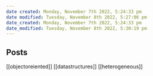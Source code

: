 ```yaml
---
date created: Monday, November 7th 2022, 5:24:33 pm
date modified: Tuesday, November 8th 2022, 5:27:06 pm
date_created: Monday, November 7th 2022, 5:24:33 pm
date_modified: Tuesday, November 8th 2022, 5:30:19 pm
---
```


## Posts

[[objectoreiented]]
[[datastructures]]
[[heterogeneous]]
